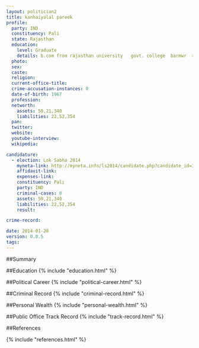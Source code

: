 ```yaml
---
layout: politician2
title: kanhaiyalal pareek
profile: 
  party: IND
  constituency: Pali
  state: Rajasthan
  education: 
    level: Graduate
    details: b.com from rajasthan university   govt. college  barmwr  rj
  photo: 
  sex: 
  caste: 
  religion: 
  current-office-title: 
  crime-accusation-instances: 0
  date-of-birth: 1967
  profession: 
  networth: 
    assets: 50,21,340
    liabilities: 22,52,354
  pan: 
  twitter: 
  website: 
  youtube-interview: 
  wikipedia: 

candidature: 
  - election: Lok Sabha 2014
    myneta-link: http://myneta.info/ls2014/candidate.php?candidate_id=3473
    affidavit-link: 
    expenses-link: 
    constituency: Pali 
    party: IND
    criminal-cases: 0
    assets: 50,21,340
    liabilities: 22,52,354
    result:  

crime-record: 

date: 2014-01-28
version: 0.0.5
tags: 
---
```

##Summary


##Education
{% include "education.html" %}


##Political Career
{% include "political-career.html" %}


##Criminal Record
{% include "criminal-record.html" %}


##Personal Wealth
{% include "personal-wealth.html" %}


##Public Office Track Record
{% include "track-record.html" %}


##References


{% include "references.html" %}